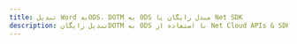 ---title: تبدیل Word بهODS، DOTM به ODS مبدل رایگان یا Net SDKdescription: تبدیل رایگانDOTM به ODS با استفاده از Net Cloud APIs & SDK. همچنین اسناد Microsoft Word و OpenOffice را در Cloud ایجاد، ویرایش و رندر کنید.---